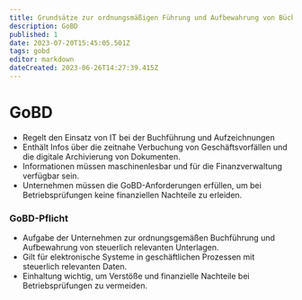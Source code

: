 ```yaml
---
title: Grundsätze zur ordnungsmäßigen Führung und Aufbewahrung von Büchern, Aufzeichnungen und Unterlagen in elektronischer Form sowie zum Datenzugriff
description: GoBD
published: 1
date: 2023-07-20T15:45:05.501Z
tags: gobd
editor: markdown
dateCreated: 2023-06-26T14:27:39.415Z
---
```


# GoBD
- Regelt den Einsatz von IT bei der Buchführung und Aufzeichnungen
- Enthält Infos über die zeitnahe Verbuchung von Geschäftsvorfällen und die digitale Archivierung von Dokumenten.
- Informationen müssen maschinenlesbar und für die Finanzverwaltung verfügbar sein.
- Unternehmen müssen die GoBD-Anforderungen erfüllen, um bei Betriebsprüfungen keine finanziellen Nachteile zu erleiden.
### GoBD-Pflicht

- Aufgabe der Unternehmen zur  ordnungsgemäßen Buchführung und Aufbewahrung von steuerlich relevanten Unterlagen.
- Gilt für elektronische Systeme in geschäftlichen Prozessen mit steuerlich relevanten Daten.
- Einhaltung wichtig, um Verstöße und finanzielle Nachteile bei Betriebsprüfungen zu vermeiden.

